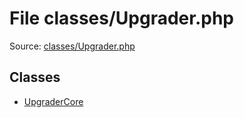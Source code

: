 File classes/Upgrader.php
=========

Source: [classes/Upgrader.php](https://github.com/PrestaShop/PrestaShop/blob/1.5.0.2/classes/Upgrader.php)


Classes
-------

* [UpgraderCore](class.UpgraderCore.md)

